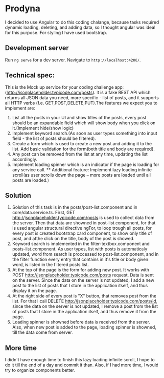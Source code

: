 # Prodyna

I decided to use Angular to do this coding chalange, because tasks required dynamic loading, deleting, and adding data, so I thought angular was ideal for this purpose. For styling I have used bootstrap.

## Development server

Run `ng serve` for a dev server. Navigate to `http://localhost:4200/`.

## Technical spec:
This is the Mock up service for your coding challenge app:
(http://jsonplaceholder.typicode.com/posts).
It is a fake REST API which returns all JSON data you need, more specific - list of posts, and it
supports all HTTP verbs (f.e. GET,POST,DELETE,PUT).The features we expect you to
implement are:
1. List all the posts in your UI and show titles of the posts, every post should be an
expandable field which will show body when you click on it.(Implement hide/show logic)
2. Implement keyword search.(As soon as user types something into input field - the list of
posts should be filtered).
3. Create a form which is used to create a new post and adding it to the list. Add basic
validation for the form(both title and body are required).
4. Any post can be removed from the list at any time, updating the list accordingly.
5. Implement loading spinner which is an indicator if the page is loading for any service
call.
** Additional feature: Implement lazy loading infinite scroll(as user scrolls down the page –
more posts are loaded until all posts are loaded.)

## Solution
1. Solution of this task is in the posts/post-list.component and in core/data.service.ts. First, GET http://jsonplaceholder.typicode.com/posts is used to collect data from the server. Then that data are showned in post-list.component, for that is used angular structural directive ngFor, to loop trough all posts, for every post is created bootstrap card component, to show only title of post, and afthe click on the title, body of the post is showed.
2. Keyword search is implemented in the filter-textbox.component and posts-list.component. As user types, list with posts is automaticaly updated, word from search is proccessed to post-list.component, and in the filter function every entry that contains in it's title or body given word, is listed in the filtered posts list.
3. At the top of the page is the form for adding new post. It works with POST http://jsonplaceholder.typicode.com/posts request. Data is sent on the server. Since the data on the server is not updated, I add a new post to the list of posts that I store in the application itself, and thus display it on the page.
4. At the right side of every post is "X" button, that removes post from the list. For that I call DELETE http://jsonplaceholder.typicode.com/posts/id, since the data on the server is not updated, I remove a post from the list of posts that I store in the application itself, and thus remove it from the page.
5. Loading spinner is showned before data is received from the server. Also, when new post is added to the page, loading spinner is showned, till the data come from server.

## More time
I didn't have enough time to finish this lazy loading infinite scroll, I hope to do it till the end of a day and commit it than.
Also, if I had more time, I would try to organize components better.
